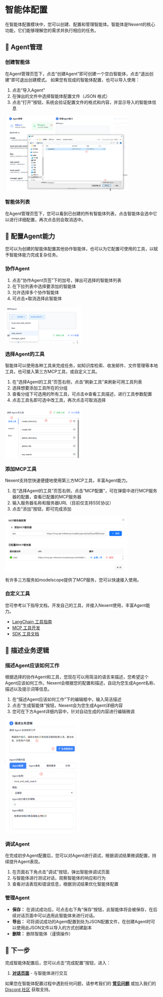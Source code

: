 # 智能体配置

在智能体配置模块中，您可以创建、配置和管理智能体。智能体是Nexent的核心功能，它们能够理解您的需求并执行相应的任务。

## 🔧 Agent管理

### 创建智能体

在Agent管理页签下，点击“创建Agent”即可创建一个空白智能体，点击“退出创建”即可退出创建模式。
如果您有现成的智能体配置，也可以导入使用：
1. 点击“导入Agent”
2. 在弹出的文件中选择智能体配置文件（JSON 格式）
3. 点击“打开”按钮，系统会验证配置文件的格式和内容，并显示导入的智能体信息

<div style="display: flex; justify-content: left;">
  <img src="./assets/agent/import.png" style="width: 80%; height: auto;" />
</div>

### 智能体列表
在Agent管理页签下，您可以看到已创建的所有智能体列表，点击智能体会选中它以进行详细配置，再次点击则会取消选中。

## 👥 配置Agent能力

您可以为创建的智能体配置其他协作智能体，也可以为它配置可使用的工具，以赋予智能体能力完成复杂任务。

### 协作Agent

1. 点击“协作Agent页签”下的加号，弹出可选择的智能体列表
2. 在下拉列表中选择要添加的智能体
3. 允许选择多个协作智能体
4. 可点击×取消选择此智能体

<div style="display: flex; justify-content: left;">
  <img src="./assets/agent/set-collaboration.png" style="width: 50%; height: auto;" />
</div>


### 选择Agent的工具
智能体可以使用各种工具来完成任务，如知识库检索、收发邮件、文件管理等本地工具，也可接入第三方MCP工具，或自定义工具。

1. 在“选择Agent的工具”页签右侧，点击“刷新工具”来刷新可用工具列表
2. 选择想要添加工具所在的分组
3. 查看分组下可选用的所有工具，可点击⚙查看工具描述，进行工具参数配置
4. 点击工具名即可选中改工具，再次点击可取消选择

<div style="display: flex; justify-content: left;">
  <img src="./assets/agent/set-tool.png" style="width: 50%; height: auto;" />
</div>

### 添加MCP工具
Nexent支持您快速便捷地使用第三方MCP工具，丰富Agent能力。

1. 在“选择Agent的工具”页签右侧，点击“MCP配置”，可在弹窗中进行MCP服务器的配置，查看已配置的MCP服务器
2. 输入服务器名称和服务器URL（目前仅支持SSE协议）
3. 点击“添加”按钮，即可完成添加

<div style="display: flex; justify-content: left;">
  <img src="./assets/agent/mcp.png" style="width: 80%; height: auto;" />
</div>

有许多三方服务如modelscope提供了MCP服务，您可以快速接入使用。

### 自定义工具
您可参考以下指导文档，开发自己的工具，并接入Nexent使用，丰富Agent能力。
- [LangChain 工具指南](../backend/tools/langchain)
- [MCP 工具开发](../backend/tools/mcp)
- [SDK 工具文档](../sdk/core/tools)


## 📝 描述业务逻辑

### 描述Agent应该如何工作

根据选择的协作Agent和工具，您现在可以用简洁的语言来描述，您希望这个Agent应该如何工作。Nexent会根据您的配置和描述，自动为您生成Agent名称、描述以及提示词等信息。

1. 在“描述Agent应该如何工作”下的编辑框中，输入简洁描述
2. 点击“生成智能体”按钮，Nexent会为您生成Agent详细内容
3. 您可在下方Agent详细内容中，针对自动生成的内容进行编辑微调

<div style="display: flex; justify-content: left;">
  <img src="./assets/agent/generate-agent.png" style="width: 50%; height: auto;" />
</div>

### 调试Agent
在完成初步Agent配置后，您可以对Agent进行调试，根据调试结果微调配置，持续提升Agent表现。

1. 在页面右下角点击"调试"按钮，弹出智能体调试页面
2. 与智能体进行测试对话，观察智能体的响应和行为
3. 查看对话表现和错误信息，根据测试结果优化智能体配置

### 管理Agent

- **保存：** 在调试成功后，可点击右下角“保存”按钮，此智能体将会被保存，在后续对话页面中可以选用此智能体来进行对话。
- **导出：** 可将调试成功的Agent配置到处为JSON配置文件，在创建Agent时可以使用此JSON文件以导入的方式创建副本
- **删除：** 删除智能体（谨慎操作）

## 🚀 下一步

完成智能体配置后，您可以点击“完成配置”按钮，进入：

1. **[对话页面](./chat-interface)** - 与智能体进行交互

如果您在智能体配置过程中遇到任何问题，请参考我们的 **[常见问题](../getting-started/faq)** 或加入我们的 [Discord 社区](https://discord.gg/tb5H3S3wyv) 获取支持。 
